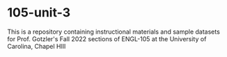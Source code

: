 # 105-unit-3

This is a repository containing instructional materials and sample datasets for Prof. Gotzler's Fall 2022 sections of ENGL-105 at the University of Carolina, Chapel HIll
